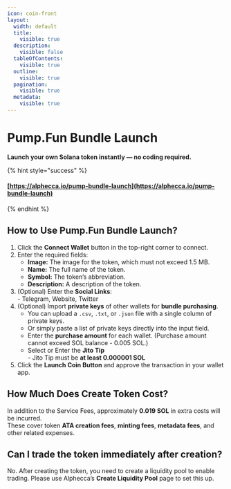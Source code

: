 ```yaml
---
icon: coin-front
layout:
  width: default
  title:
    visible: true
  description:
    visible: false
  tableOfContents:
    visible: true
  outline:
    visible: true
  pagination:
    visible: true
  metadata:
    visible: true
---
```


# Pump.Fun Bundle Launch

**Launch your own Solana token instantly — no coding required.**

{% hint style="success" %}
#### [https://alphecca.io/pump-bundle-launch](https://alphecca.io/pump-bundle-launch)
{% endhint %}

## How to Use Pump.Fun Bundle Launch?&#x20;

1. Click the **Connect Wallet** button in the top-right corner to connect.
2. Enter the required fields:
   * **Image:** The image for the token, which must not exceed 1.5 MB.
   * **Name:** The full name of the token.
   * **Symbol:** The token’s abbreviation.
   * **Description:** A description of the token.
3. (Optional) Enter the **Social Links**:\
   \- Telegram, Website, Twitter
4. (Optional) Import **private keys** of other wallets for **bundle purchasing**.
   * You can upload a `.csv`, `.txt`, or `.json` file with a single column of private keys.
   * Or simply paste a list of private keys directly into the input field.
   * Enter the **purchase amount** for each wallet. (Purchase amount cannot exceed SOL balance - 0.005 SOL.)
   * Select or Enter the **Jito Tip**\
     \- Jito Tip must be **at least 0.000001 SOL**
5. Click the **Launch Coin Button** and approve the transaction in your wallet app.

## How Much Does Create Token Cost?

In addition to the Service Fees, approximately **0.019 SOL** in extra costs will be incurred.\
These cover token **ATA creation fees**, **minting fees**, **metadata fees**, and other related expenses.

## Can I trade the token immediately after creation?

No. After creating the token, you need to create a liquidity pool to enable trading. Please use Alphecca’s **Create Liquidity Pool** page to set this up.
